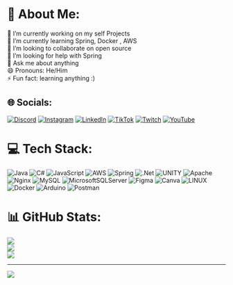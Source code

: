 # 💫 About Me:
🔭 I’m currently working on my self Projects<br>🌱 I’m currently learning Spring, Docker , AWS<br>👯 I’m looking to collaborate on open source<br>🤔 I’m looking for help with Spring<br>💬 Ask me about anything<br>😄 Pronouns: He/Him<br>⚡ Fun fact: learning anything :)


## 🌐 Socials:
[![Discord](https://img.shields.io/badge/Discord-%237289DA.svg?logo=discord&logoColor=white)](https://discord.gg/https://discord.com/invite/Zm7Gm9Tf5F) [![Instagram](https://img.shields.io/badge/Instagram-%23E4405F.svg?logo=Instagram&logoColor=white)](https://instagram.com/amat55oo) [![LinkedIn](https://img.shields.io/badge/LinkedIn-%230077B5.svg?logo=linkedin&logoColor=white)](https://linkedin.com/in/ahmet-said-senocak-a46795196) [![TikTok](https://img.shields.io/badge/TikTok-%23000000.svg?logo=TikTok&logoColor=white)](https://tiktok.com/@rangi701) [![Twitch](https://img.shields.io/badge/Twitch-%239146FF.svg?logo=Twitch&logoColor=white)](https://twitch.tv/amat_mj) [![YouTube](https://img.shields.io/badge/YouTube-%23FF0000.svg?logo=YouTube&logoColor=white)](https://youtube.com/@ahmetsenocak6411) 

# 💻 Tech Stack:
![Java](https://img.shields.io/badge/java-%23ED8B00.svg?style=for-the-badge&logo=java&logoColor=white) ![C#](https://img.shields.io/badge/c%23-%23239120.svg?style=for-the-badge&logo=c-sharp&logoColor=white) ![JavaScript](https://img.shields.io/badge/javascript-%23323330.svg?style=for-the-badge&logo=javascript&logoColor=%23F7DF1E) ![AWS](https://img.shields.io/badge/AWS-%23FF9900.svg?style=for-the-badge&logo=amazon-aws&logoColor=white) ![Spring](https://img.shields.io/badge/spring-%236DB33F.svg?style=for-the-badge&logo=spring&logoColor=white) ![.Net](https://img.shields.io/badge/.NET-5C2D91?style=for-the-badge&logo=.net&logoColor=white) ![UNITY](https://img.shields.io/badge/Unity-%2320232a.svg?style=for-the-badge&logo=unity&logoColor=white) ![Apache](https://img.shields.io/badge/apache-%23D42029.svg?style=for-the-badge&logo=apache&logoColor=white) ![Nginx](https://img.shields.io/badge/nginx-%23009639.svg?style=for-the-badge&logo=nginx&logoColor=white) ![MySQL](https://img.shields.io/badge/mysql-%2300f.svg?style=for-the-badge&logo=mysql&logoColor=white) ![MicrosoftSQLServer](https://img.shields.io/badge/Microsoft%20SQL%20Sever-CC2927?style=for-the-badge&logo=microsoft%20sql%20server&logoColor=white) 	![Figma](https://img.shields.io/badge/figma-%23F24E1E.svg?style=for-the-badge&logo=figma&logoColor=white) ![Canva](https://img.shields.io/badge/Canva-%2300C4CC.svg?style=for-the-badge&logo=Canva&logoColor=white) ![LINUX](https://img.shields.io/badge/Linux-FCC624?style=for-the-badge&logo=linux&logoColor=black) ![Docker](https://img.shields.io/badge/docker-%230db7ed.svg?style=for-the-badge&logo=docker&logoColor=white) ![Arduino](https://img.shields.io/badge/-Arduino-00979D?style=for-the-badge&logo=Arduino&logoColor=white) ![Postman](https://img.shields.io/badge/Postman-FF6C37?style=for-the-badge&logo=postman&logoColor=white)
# 📊 GitHub Stats:
![](https://github-readme-stats.vercel.app/api?username=amat55&theme=dark&hide_border=false&include_all_commits=true&count_private=false)<br/>
![](https://github-readme-streak-stats.herokuapp.com/?user=amat55&theme=dark&hide_border=false)<br/>
![](https://github-readme-stats.vercel.app/api/top-langs/?username=amat55&theme=dark&hide_border=false&include_all_commits=true&count_private=false&layout=compact)

---
[![](https://visitcount.itsvg.in/api?id=amat55&icon=0&color=0)](https://visitcount.itsvg.in)

